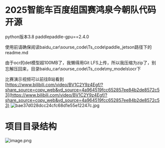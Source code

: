 # 2025智能车百度组国赛鸿泉今朝队代码开源
python版本3.8 paddlepaddle-gpu==2.4.0


使用前请确保阅读baidu_car\sourse_code\Ts_code\paddle_jetson路径下的readme.md

由于ocr的det模型超100MB了，我懒得用Git LFS上传，所以我压缩为zip了，别忘解压回来，目录baidu_car\sourse_code\Ts_code\my_models\ocr下


比赛演示视频可以前往B站看到[https://www.bilibili.com/video/BV1C2Y9z4Egf/?share_source=copy_web&vd_source=4a964519fcc652857ee84b2de8572c53](https://www.bilibili.com/video/BV1C2Y9z4Egf/?share_source=copy_web&vd_source=4a964519fcc652857ee84b2de8572c53)
![bae37d028dcc24cfc68d1e55e12247c.jpg](https://i-blog.csdnimg.cn/img_convert/88e3e58a0366bfc13aef8cf64478d526.jpeg)

# 项目目录结构
![image.png](https://s2.loli.net/2025/09/01/voWILOkMnZy4l8e.png)